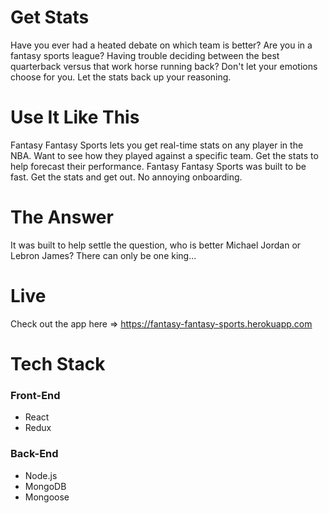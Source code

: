 # Get Stats
Have you ever had a heated debate on which team is better? Are you in a fantasy sports league? Having trouble deciding between the best quarterback versus that work horse running back? Don't let your emotions choose for you. Let the stats back up your reasoning.
# Use It Like This
Fantasy Fantasy Sports lets you get real-time stats on any player in the NBA. Want to see how they played against a specific team. Get the stats to help forecast their performance.
Fantasy Fantasy Sports was built to be fast. Get the stats and get out. No annoying onboarding.
# The Answer
It was built to help settle the question, who is better Michael Jordan or Lebron James?
There can only be one king...
# Live
Check out the app here => https://fantasy-fantasy-sports.herokuapp.com
# Tech Stack
### Front-End
* React
* Redux
### Back-End
* Node.js
* MongoDB
* Mongoose